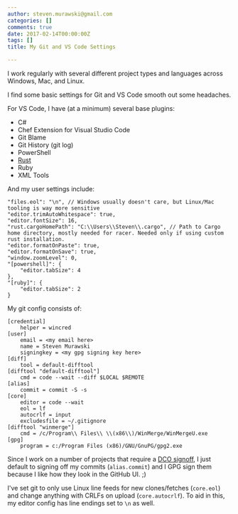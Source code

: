 ```yaml
---
author: steven.murawski@gmail.com
categories: []
comments: true
date: 2017-02-14T00:00:00Z
tags: []
title: My Git and VS Code Settings

---
```


I work regularly with several different project types and languages across Windows, Mac, and Linux.

I find some basic settings for Git and VS Code smooth out some headaches.

For VS Code, I have (at a minimum) several base plugins:

* C#
* Chef Extension for Visual Studio Code
* Git Blame
* Git History (git log)
* PowerShell
* [Rust](https://marketplace.visualstudio.com/items?itemName=kalitaalexey.vscode-rust)
* Ruby
* XML Tools

And my user settings include:

```
"files.eol": "\n", // Windows usually doesn't care, but Linux/Mac tooling is way more sensitive
"editor.trimAutoWhitespace": true,
"editor.fontSize": 16,
"rust.cargoHomePath": "C:\\Users\\Steven\\.cargo", // Path to Cargo home directory, mostly needed for racer. Needed only if using custom rust installation.
"editor.formatOnPaste": true,
"editor.formatOnSave": true,
"window.zoomLevel": 0,
"[powershell]": {
    "editor.tabSize": 4
},
"[ruby]": {
    "editor.tabSize": 2
}
```

My git config consists of:

```
[credential]
	helper = wincred
[user]
	email = <my email here>
	name = Steven Murawski
	signingkey = <my gpg signing key here>
[diff]
	tool = default-difftool
[difftool "default-difftool"]
	cmd = code --wait --diff $LOCAL $REMOTE
[alias]
	commit = commit -S -s
[core]
	editor = code --wait
	eol = lf
	autocrlf = input
	excludesfile = ~/.gitignore
[difftool "winmerge"]
	cmd = /c/Program\\ Files\\ \\(x86\\)/WinMerge/WinMergeU.exe
[gpg]
	program = c:/Program Files (x86)/GNU/GnuPG/gpg2.exe
```

Since I work on a number of projects that require a [DCO signoff](https://developercertificate.org/), I just default to signing off my commits (`alias.commit`) and I GPG sign them because I like how they look in the GitHub UI. ;)

I've set git to only use Linux line feeds for new clones/fetches (`core.eol`) and change anything with CRLFs on upload (`core.autocrlf`).  To aid in this, my editor config has line endings set to `\n` as well.
